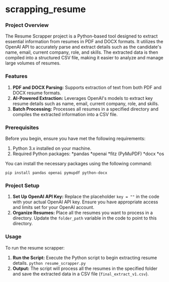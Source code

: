 # scrapping_resume

### Project Overview
The Resume Scrapper project is a Python-based tool designed to extract essential information from resumes in PDF and DOCX formats. It utilizes the OpenAI API to accurately parse and extract details such as the candidate's name, email, current company, role, and skills. The extracted data is then compiled into a structured CSV file, making it easier to analyze and manage large volumes of resumes.

### Features
1. **PDF and DOCX Parsing:** Supports extraction of text from both PDF and DOCX resume formats.
2. **AI-Powered Extraction:** Leverages OpenAI's models to extract key resume details such as name, email, current company, role, and skills.
3. **Batch Processing:** Processes all resumes in a specified directory and compiles the extracted information into a CSV file.

### Prerequisites
Before you begin, ensure you have met the following requirements:
1. Python 3.x installed on your machine.
2. Required Python packages:
    *pandas
    *openai
    *fitz (PyMuPDF)
    *docx
    *os

You can install the necessary packages using the following command:
```
pip install pandas openai pymupdf python-docx
```

### Project Setup
1. **Set Up OpenAI API Key:**
   Replace the placeholder ```key = ""``` in the code with your actual OpenAI API key.
   Ensure you have appropriate access and limits set for your OpenAI account.
2. **Organize Resumes:** Place all the resumes you want to process in a directory. Update the ```folder_path``` variable in the code to point to this directory.

### Usage
To run the resume scrapper:
  1. **Run the Script:** Execute the Python script to begin extracting resume details.
     ```python resume_scrapper.py```
  2. **Output:** The script will process all the resumes in the specified folder and save the extracted data in a CSV file (```final_extract_v1.csv```).



     
